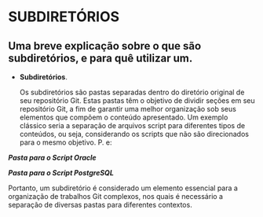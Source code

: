 # SUBDIRETÓRIOS
## Uma breve explicação sobre o que são subdiretórios, e para quê utilizar um.

- __Subdiretórios__.

  Os subdiretórios são pastas separadas dentro do diretório original de seu repositório Git. Estas pastas têm o objetivo de dividir seções em seu repositório Git, a fim de garantir
uma melhor organização sob seus elementos que compõem o conteúdo apresentado. Um exemplo clássico seria a separação de arquivos script para diferentes tipos de conteúdos, ou seja,
considerando os scripts que não são direcionados para o mesmo objetivo. P. e:

__*Pasta para o Script Oracle*__



__*Pasta para o Script PostgreSQL*__

   Portanto, um subdiretório é considerado um elemento essencial para a organização de trabalhos Git complexos, nos quais é necessário a separação de diversas pastas para diferentes
   contextos.
